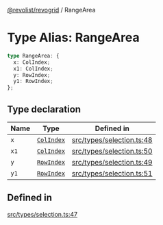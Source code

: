 [@revolist/revogrid](README.md) / RangeArea

# Type Alias: RangeArea

```ts
type RangeArea: {
  x: ColIndex;
  x1: ColIndex;
  y: RowIndex;
  y1: RowIndex;
};
```

## Type declaration

| Name | Type | Defined in |
| ------ | ------ | ------ |
| `x` | [`ColIndex`](TypeAlias.ColIndex.md) | [src/types/selection.ts:48](https://github.com/revolist/revogrid/blob/029346d93426056ab8f85e88430904164676d501/src/types/selection.ts#L48) |
| `x1` | [`ColIndex`](TypeAlias.ColIndex.md) | [src/types/selection.ts:50](https://github.com/revolist/revogrid/blob/029346d93426056ab8f85e88430904164676d501/src/types/selection.ts#L50) |
| `y` | [`RowIndex`](TypeAlias.RowIndex.md) | [src/types/selection.ts:49](https://github.com/revolist/revogrid/blob/029346d93426056ab8f85e88430904164676d501/src/types/selection.ts#L49) |
| `y1` | [`RowIndex`](TypeAlias.RowIndex.md) | [src/types/selection.ts:51](https://github.com/revolist/revogrid/blob/029346d93426056ab8f85e88430904164676d501/src/types/selection.ts#L51) |

## Defined in

[src/types/selection.ts:47](https://github.com/revolist/revogrid/blob/029346d93426056ab8f85e88430904164676d501/src/types/selection.ts#L47)
